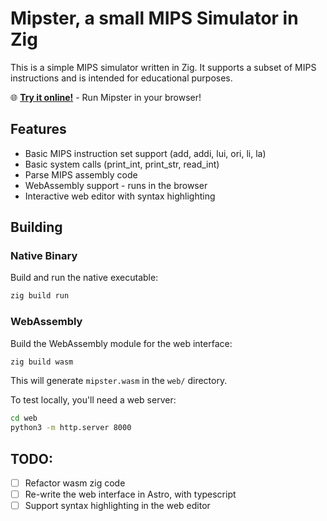 # Mipster, a small MIPS Simulator in Zig

This is a simple MIPS simulator written in Zig. It supports a subset of MIPS instructions and is intended for educational purposes.

🌐 **[Try it online!](https://lucascompython.github.io/mipster/)** - Run Mipster in your browser!

## Features
- Basic MIPS instruction set support (add, addi, lui, ori, li, la)
- Basic system calls (print_int, print_str, read_int)
- Parse MIPS assembly code
- WebAssembly support - runs in the browser
- Interactive web editor with syntax highlighting

## Building

### Native Binary

Build and run the native executable:

```bash
zig build run
```

### WebAssembly

Build the WebAssembly module for the web interface:

```bash
zig build wasm
```

This will generate `mipster.wasm` in the `web/` directory.

To test locally, you'll need a web server:

```bash
cd web
python3 -m http.server 8000
```


## TODO:
- [ ] Refactor wasm zig code
- [ ] Re-write the web interface in Astro, with typescript
- [ ] Support syntax highlighting in the web editor
